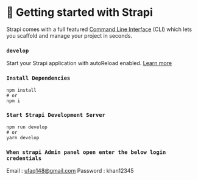 # 🚀 Getting started with Strapi

Strapi comes with a full featured [Command Line Interface](https://docs.strapi.io/developer-docs/latest/developer-resources/cli/CLI.html) (CLI) which lets you scaffold and manage your project in seconds.

### `develop`

Start your Strapi application with autoReload enabled. [Learn more](https://docs.strapi.io/developer-docs/latest/developer-resources/cli/CLI.html#strapi-develop)

### `Install Dependencies`

```
npm install
# or
npm i
```

### `Start Strapi Development Server`

```
npm run develop
# or
yarn develop
```

### `When strapi Admin panel open enter the below login credentials`

Email : ufaq148@gmail.com
Password : khan12345
